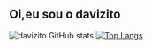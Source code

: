 ## Oi,eu sou o davizito

<div>

![davizito GitHub stats](https://github-readme-stats.vercel.app/api?username=davizito&show_icons=true&theme=dracula)
[![Top Langs](https://github-readme-stats.vercel.app/api/top-langs/?username=davizito&layout=compact&theme=dracula&show_icons=true)](https://github.com/davizito/github-readmestats)

</div>
